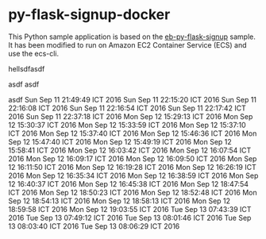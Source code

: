 # py-flask-signup-docker
This Python sample application is based on the [eb-py-flask-signup](https://github.com/awslabs/eb-py-flask-signup) sample. It has been modified to run on Amazon EC2 Container Service (ECS) and use the ecs-cli.


hellsdfasdf


asdf
asdf


asdf
Sun Sep 11 21:49:49 ICT 2016
Sun Sep 11 22:15:20 ICT 2016
Sun Sep 11 22:16:08 ICT 2016
Sun Sep 11 22:16:54 ICT 2016
Sun Sep 11 22:17:42 ICT 2016
Sun Sep 11 22:37:18 ICT 2016
Mon Sep 12 15:29:13 ICT 2016
Mon Sep 12 15:30:37 ICT 2016
Mon Sep 12 15:33:59 ICT 2016
Mon Sep 12 15:37:10 ICT 2016
Mon Sep 12 15:37:40 ICT 2016
Mon Sep 12 15:46:36 ICT 2016
Mon Sep 12 15:47:40 ICT 2016
Mon Sep 12 15:49:19 ICT 2016
Mon Sep 12 15:58:41 ICT 2016
Mon Sep 12 16:03:42 ICT 2016
Mon Sep 12 16:07:54 ICT 2016
Mon Sep 12 16:09:17 ICT 2016
Mon Sep 12 16:09:50 ICT 2016
Mon Sep 12 16:11:50 ICT 2016
Mon Sep 12 16:19:28 ICT 2016
Mon Sep 12 16:26:19 ICT 2016
Mon Sep 12 16:35:34 ICT 2016
Mon Sep 12 16:38:59 ICT 2016
Mon Sep 12 16:40:37 ICT 2016
Mon Sep 12 16:45:38 ICT 2016
Mon Sep 12 18:47:54 ICT 2016
Mon Sep 12 18:50:23 ICT 2016
Mon Sep 12 18:52:48 ICT 2016
Mon Sep 12 18:54:13 ICT 2016
Mon Sep 12 18:58:13 ICT 2016
Mon Sep 12 18:59:58 ICT 2016
Mon Sep 12 19:03:55 ICT 2016
Tue Sep 13 07:43:39 ICT 2016
Tue Sep 13 07:49:12 ICT 2016
Tue Sep 13 08:01:46 ICT 2016
Tue Sep 13 08:03:40 ICT 2016
Tue Sep 13 08:06:29 ICT 2016
